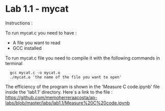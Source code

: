 Lab 1.1 - mycat
===============

Instructions : 

To run mycat.c you need to have :

- A file you want to read
- GCC installed 

To run mycat.c file you need to compile it with the following commands in terminal

```
  gcc mycat.c -o mycat.o
  ./mycat.o 'the name of the file you want to open'  
```

The efficiency of the program is shown in the 'Measure C code.ipynb' file inside the 'lab1.1' directory.
Here´s a link to the file : https://github.com/memoherreraacosta/ap-labs/blob/master/labs/lab1.1/Measure%20C%20code.ipynb

